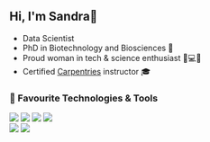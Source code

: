 ## Hi, I'm Sandra👋

- Data Scientist
- PhD in Biotechnology and Biosciences 🔭
- Proud woman in tech & science enthusiast  :woman::computer::page_with_curl:
- Certified [Carpentries](https://carpentries.org/) instructor :mortar_board:


### 🔧 Favourite Technologies & Tools
![](https://img.shields.io/badge/OS-Linux-informational?style=flat&logo=linux&logoColor=white&color=2bbc8a)
![](https://img.shields.io/badge/Code-Python-informational?style=flat&logo=python&logoColor=white&color=2bbc8a)
![](https://img.shields.io/badge/Code-R-informational?style=flat&logo=R&logoColor=white&color=2bbc8a)
![](https://img.shields.io/badge/Shell-Bash-informational?style=flat&logo=gnu-bash&logoColor=white&color=2bbc8a) \
![](https://img.shields.io/badge/Tool-Github-informational?style=flat&logo=github&logoColor=white&color=2bbc8a)
![](https://img.shields.io/badge/Tool-Snakemake-informational?style=flat&logo=snakemake&logoColor=white&color=2bbc8a)


<!--
**sandragodinhosilva/sandragodinhosilva** is a ✨ _special_ ✨ repository because its `README.md` (this file) appears on your GitHub profile.
